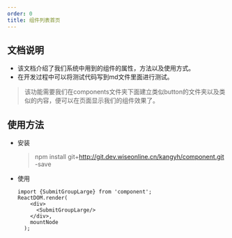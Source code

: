 ```yaml
---
order: 0
title: 组件列表首页
---
```

## 文档说明

* 该文档介绍了我们系统中用到的组件的属性，方法以及使用方式。
* 在开发过程中可以将测试代码写到md文件里面进行测试。
> 该功能需要我们在components文件夹下面建立类似button的文件夹以及类似的内容，便可以在页面显示我们的组件效果了。


## 使用方法
- 安装
    > npm install git+http://git.dev.wiseonline.cn/kangyh/component.git -save
- 使用
    ````
    import {SubmitGroupLarge} from 'component';
    ReactDOM.render(
        <div>
          <SubmitGroupLarge/>
        </div>,
        mountNode
      );
    ````
